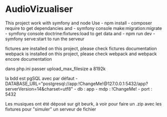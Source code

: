 # AudioVizualiser

This project work with symfony and node
Use 
    - npm install 
    - composer require
to get dependancies and
    - symfony console make:migration:migrate
    - symfony console doctrine:fixtures:load
to get data and
    - npm run dev
    - symfony serve:start
to run the serveur

fictures are installed on this project, please check fictures documentation
webpack is installed on this project, please check webpack and webpack encore documentation

dans php.ini
    passer upload_max_filesize a 8192k

la bdd est pgSQL avec par défaut
    - DATABASE_URL="postgresql://app:!ChangeMe!@127.0.0.1:5432/app?serverVersion=14&charset=utf8"
    - db : app
    - mdp : !ChangeMe!
    - port : 5432

Les musiques ont été déposé sur git beurk, à voir pour faire un .zip avec les fixtures pour "simuler" un serveur de fichier

